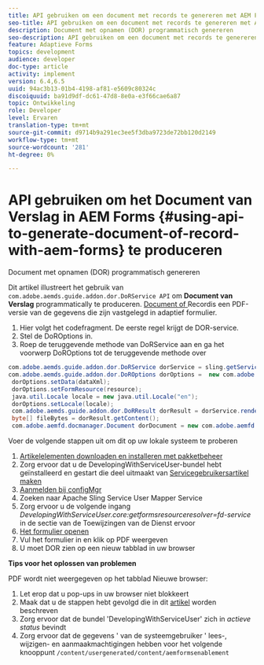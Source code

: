 ```yaml
---
title: API gebruiken om een document met records te genereren met AEM Forms
seo-title: API gebruiken om een document met records te genereren met AEM Forms
description: Document met opnamen (DOR) programmatisch genereren
seo-description: API gebruiken om een document met records te genereren met AEM Forms
feature: Adaptieve Forms
topics: development
audience: developer
doc-type: article
activity: implement
version: 6.4,6.5
uuid: 94ac3b13-01b4-4198-af81-e5609c80324c
discoiquuid: ba91d9df-dc61-47d8-8e0a-e3f66cae6a87
topic: Ontwikkeling
role: Developer
level: Ervaren
translation-type: tm+mt
source-git-commit: d9714b9a291ec3ee5f3dba9723de72bb120d2149
workflow-type: tm+mt
source-wordcount: '281'
ht-degree: 0%

---
```



# API gebruiken om het Document van Verslag in AEM Forms {#using-api-to-generate-document-of-record-with-aem-forms} te produceren

Document met opnamen (DOR) programmatisch genereren

Dit artikel illustreert het gebruik van `com.adobe.aemds.guide.addon.dor.DoRService API` om **Document van Verslag** programmatically te produceren. [Document of ](https://docs.adobe.com/content/help/en/experience-manager-65/forms/adaptive-forms-advanced-authoring/generate-document-of-record-for-non-xfa-based-adaptive-forms.html) Recordis een PDF-versie van de gegevens die zijn vastgelegd in adaptief formulier.

1. Hier volgt het codefragment. De eerste regel krijgt de DOR-service.
1. Stel de DoROptions in.
1. Roep de teruggevende methode van DoRService aan en ga het voorwerp DoROptions tot de teruggevende methode over

```java
com.adobe.aemds.guide.addon.dor.DoRService dorService = sling.getService(com.adobe.aemds.guide.addon.dor.DoRService.class);
com.adobe.aemds.guide.addon.dor.DoROptions dorOptions =  new com.adobe.aemds.guide.addon.dor.DoROptions();
 dorOptions.setData(dataXml);
 dorOptions.setFormResource(resource);
 java.util.Locale locale = new java.util.Locale("en");
 dorOptions.setLocale(locale);
 com.adobe.aemds.guide.addon.dor.DoRResult dorResult = dorService.render(dorOptions);
 byte[] fileBytes = dorResult.getContent();
 com.adobe.aemfd.docmanager.Document dorDocument = new com.adobe.aemfd.docmanager.Document(fileBytes);
```

Voer de volgende stappen uit om dit op uw lokale systeem te proberen

1. [Artikelelementen downloaden en installeren met pakketbeheer](assets/dor-with-api.zip)
1. Zorg ervoor dat u de DevelopingWithServiceUser-bundel hebt geïnstalleerd en gestart die deel uitmaakt van [Servicegebruikersartikel maken](service-user-tutorial-develop.md)
1. [Aanmelden bij configMgr](http://localhost:4502/system/console/configMgr)
1. Zoeken naar Apache Sling Service User Mapper Service
1. Zorg ervoor u de volgende ingang _DevelopingWithServiceUser.core:getformsresourceresolver=fd-service_ in de sectie van de Toewijzingen van de Dienst ervoor
1. [Het formulier openen](http://localhost:4502/content/dam/formsanddocuments/sandbox/1201-borrower-payments/jcr:content?wcmmode=disabled)
1. Vul het formulier in en klik op PDF weergeven
1. U moet DOR zien op een nieuw tabblad in uw browser


**Tips voor het oplossen van problemen**

PDF wordt niet weergegeven op het tabblad Nieuwe browser:

1. Let erop dat u pop-ups in uw browser niet blokkeert
1. Maak dat u de stappen hebt gevolgd die in dit [artikel](service-user-tutorial-develop.md) worden beschreven
1. Zorg ervoor dat de bundel &#39;DevelopingWithServiceUser&#39; zich in *actieve status* bevindt
1. Zorg ervoor dat de gegevens &#39; van de systeemgebruiker &#39; lees-, wijzigen- en aanmaakmachtigingen hebben voor het volgende knooppunt `/content/usergenerated/content/aemformsenablement`

